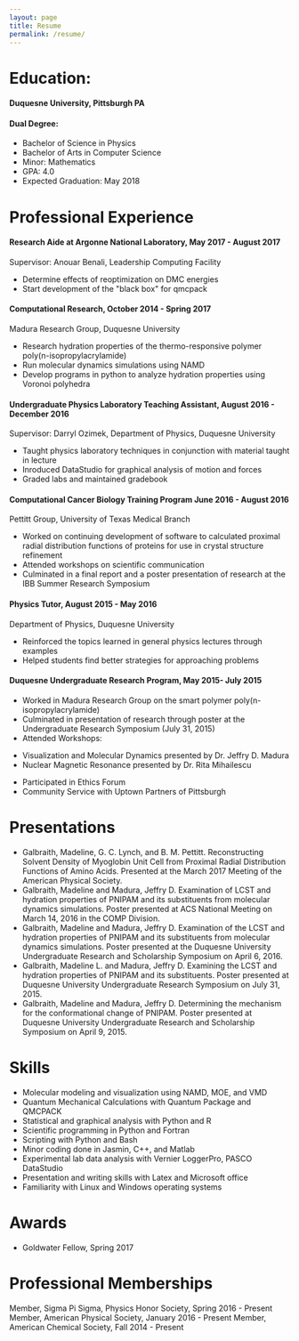 ```yaml
---
layout: page
title: Resume 
permalink: /resume/
---
```


# Education:

#### Duquesne University, Pittsburgh PA

#### Dual Degree:

+ Bachelor of Science in Physics	
+ Bachelor of Arts in Computer Science
+ Minor: Mathematics
+ GPA: 4.0
+ Expected Graduation: May 2018

# Professional Experience

#### Research Aide at Argonne National Laboratory, May 2017 - August 2017

Supervisor: Anouar Benali, Leadership Computing Facility

+ Determine effects of reoptimization on DMC energies
+ Start development of the "black box" for qmcpack

#### Computational Research, October 2014 - Spring 2017

Madura Research Group, Duquesne University 

+ Research hydration properties of the thermo-responsive polymer poly(n-isopropylacrylamide)
+ Run molecular dynamics simulations using NAMD
+ Develop programs in python to analyze hydration properties using Voronoi polyhedra

#### Undergraduate Physics Laboratory Teaching Assistant, August 2016 - December 2016
Supervisor: Darryl Ozimek, Department of Physics, Duquesne University
+ Taught physics laboratory techniques in conjunction with material taught in lecture
+ Inroduced DataStudio for graphical analysis of motion and forces
+ Graded labs and maintained gradebook

#### Computational Cancer Biology Training Program June 2016 - August 2016

Pettitt Group, University of Texas Medical Branch

+ Worked on continuing development of software to calculated proximal radial distribution functions of proteins for use in crystal structure refinement
+ Attended workshops on scientific communication
+ Culminated in a final report and a poster presentation of research at the IBB Summer Research Symposium

#### Physics Tutor, August 2015 - May 2016
Department of Physics, Duquesne University

+ Reinforced the topics learned in general physics lectures through examples
+ Helped students find better strategies for approaching problems

#### Duquesne Undergraduate Research Program, May 2015- July 2015
+ Worked in Madura Research Group on the smart polymer poly(n-isopropylacrylamide)
+ Culminated in presentation of research through poster at the Undergraduate Research Symposium (July 31, 2015)
+ Attended Workshops:
 * Visualization and Molecular Dynamics presented by Dr. Jeffry D. Madura
 * Nuclear Magnetic Resonance presented by Dr. Rita Mihailescu
+ Participated in Ethics Forum
+ Community Service with Uptown Partners of Pittsburgh

# Presentations
+ Galbraith, Madeline, G. C. Lynch, and B. M. Pettitt. Reconstructing Solvent Density of Myoglobin Unit Cell from Proximal Radial Distribution Functions of Amino Acids. Presented at the March 2017 Meeting of the American Physical Society. 
+ Galbraith, Madeline and Madura, Jeffry D. Examination of LCST and hydration properties of PNIPAM and its substituents from molecular dynamics simulations. Poster presented at ACS National Meeting on March 14, 2016 in the COMP Division. 
+ Galbraith, Madeline and Madura, Jeffry D. Examination of the LCST and hydration properties of PNIPAM and its substituents from molecular dynamics simulations. Poster presented at the Duquesne University Undergraduate Research and Scholarship Symposium on April 6, 2016. 
+ Galbraith, Madeline L. and Madura, Jeffry D. Examining the LCST and hydration properties of PNIPAM and its substituents. Poster presented at Duquesne University Undergraduate Research Symposium on July 31, 2015.
+ Galbraith, Madeline and Madura, Jeffry D. Determining the mechanism for the conformational change of PNIPAM. Poster presented at Duquesne University Undergraduate Research and Scholarship Symposium on April 9, 2015.

# Skills
+ Molecular modeling and visualization using NAMD, MOE, and VMD
+ Quantum Mechanical Calculations with Quantum Package and QMCPACK
+ Statistical and graphical analysis with Python and R
+ Scientific programming in Python and Fortran
+ Scripting with Python and Bash
+ Minor coding done in Jasmin, C++, and Matlab
+ Experimental lab data analysis with Vernier LoggerPro, PASCO DataStudio
+ Presentation and writing skills with Latex and Microsoft office 
+ Familiarity with Linux and Windows operating systems

# Awards
+ Goldwater Fellow, Spring 2017

# Professional Memberships
Member, Sigma Pi Sigma, Physics Honor Society, Spring 2016 - Present
Member, American Physical Society, January 2016 - Present
Member, American Chemical Society, Fall 2014 - Present
